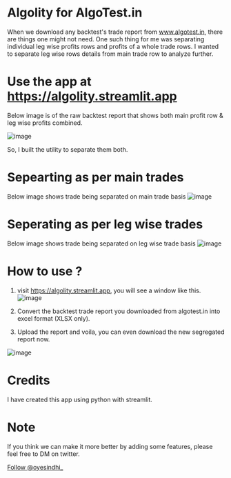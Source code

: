 # Algolity for AlgoTest.in

When we download any backtest's trade report from www.algotest.in, there are things one might not need.
One such thing for me was separating individual leg wise profits rows and profits of a whole trade rows.
I wanted to separate leg wise rows details from main trade row to analyze further.

# Use the app at https://algolity.streamlit.app

Below image is of the raw backtest report that shows both main profit row & leg wise profits combined.

![image](https://user-images.githubusercontent.com/78555897/220935284-e6ae5386-5e51-4d5b-906b-91a9e3dd9a01.png)

So, I built the utility to separate them both.

# Sepearting as per main trades

Below image shows trade being separated on main trade basis
![image](https://user-images.githubusercontent.com/78555897/220935302-834b3197-3b64-49c9-9cfc-47c84c8283ad.png)


# Seperating as per leg wise trades

Below image shows trade being separated on leg wise trade basis
![image](https://user-images.githubusercontent.com/78555897/220936674-3afccf6f-0848-41b0-9b85-57b35e4b17a5.png)

# How to use ?

1. visit https://algolity.streamlit.app, you will see a window like this.
![image](https://user-images.githubusercontent.com/78555897/220943910-a96992c8-dd1f-4147-b20b-6f6743ebc7f7.png)

2. Convert the backtest trade report you downloaded from algotest.in into excel format (XLSX only).
3. Upload the report and voila, you can even download the new segregated report now.

![image](https://user-images.githubusercontent.com/78555897/220944573-874f8aa8-7f4a-4067-bcf0-04f3c8b9c97d.png)


# Credits

I have created this app using python with streamlit.

# Note

If you think we can make it more better by adding some features, please feel free to DM on twitter.

<a href="https://twitter.com/oyesindhi_?ref_src=twsrc%5Etfw" class="twitter-follow-button" data-size="large" data-show-count="false">Follow @oyesindhi_</a>
